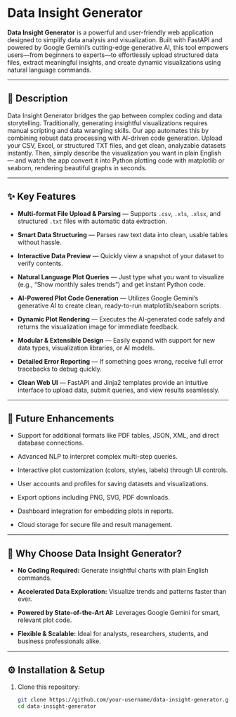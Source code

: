 # Data Insight Generator

**Data Insight Generator** is a powerful and user-friendly web application designed to simplify data analysis and visualization. Built with FastAPI and powered by Google Gemini’s cutting-edge generative AI, this tool empowers users—from beginners to experts—to effortlessly upload structured data files, extract meaningful insights, and create dynamic visualizations using natural language commands.

---

## 🚀 Description

Data Insight Generator bridges the gap between complex coding and data storytelling. Traditionally, generating insightful visualizations requires manual scripting and data wrangling skills. Our app automates this by combining robust data processing with AI-driven code generation. Upload your CSV, Excel, or structured TXT files, and get clean, analyzable datasets instantly. Then, simply describe the visualization you want in plain English — and watch the app convert it into Python plotting code with matplotlib or seaborn, rendering beautiful graphs in seconds.

---

## ✨ Key Features

- **Multi-format File Upload & Parsing** — Supports `.csv`, `.xls`, `.xlsx`, and structured `.txt` files with automatic data extraction.

- **Smart Data Structuring** — Parses raw text data into clean, usable tables without hassle.

- **Interactive Data Preview** — Quickly view a snapshot of your dataset to verify contents.

- **Natural Language Plot Queries** — Just type what you want to visualize (e.g., “Show monthly sales trends”) and get instant Python code.

- **AI-Powered Plot Code Generation** — Utilizes Google Gemini’s generative AI to create clean, ready-to-run matplotlib/seaborn scripts.

- **Dynamic Plot Rendering** — Executes the AI-generated code safely and returns the visualization image for immediate feedback.

- **Modular & Extensible Design** — Easily expand with support for new data types, visualization libraries, or AI models.

- **Detailed Error Reporting** — If something goes wrong, receive full error tracebacks to debug quickly.

- **Clean Web UI** — FastAPI and Jinja2 templates provide an intuitive interface to upload data, submit queries, and view results seamlessly.

---

## 🔮 Future Enhancements

- Support for additional formats like PDF tables, JSON, XML, and direct database connections.

- Advanced NLP to interpret complex multi-step queries.

- Interactive plot customization (colors, styles, labels) through UI controls.

- User accounts and profiles for saving datasets and visualizations.

- Export options including PNG, SVG, PDF downloads.

- Dashboard integration for embedding plots in reports.

- Cloud storage for secure file and result management.

---

## 🎯 Why Choose Data Insight Generator?

- **No Coding Required:** Generate insightful charts with plain English commands.

- **Accelerated Data Exploration:** Visualize trends and patterns faster than ever.

- **Powered by State-of-the-Art AI:** Leverages Google Gemini for smart, relevant plot code.

- **Flexible & Scalable:** Ideal for analysts, researchers, students, and business professionals alike.

---

## ⚙️ Installation & Setup

1. Clone this repository:

   ```bash
   git clone https://github.com/your-username/data-insight-generator.git
   cd data-insight-generator
